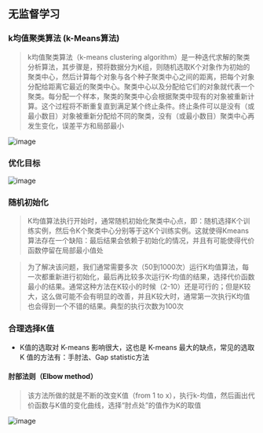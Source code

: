 ## 无监督学习
### k均值聚类算法 (k-Means算法)
> k均值聚类算法（k-means clustering algorithm）是一种迭代求解的聚类分析算法，其步骤是，预将数据分为K组，则随机选取K个对象作为初始的聚类中心，然后计算每个对象与各个种子聚类中心之间的距离，把每个对象分配给距离它最近的聚类中心。聚类中心以及分配给它们的对象就代表一个聚类。每分配一个样本，聚类的聚类中心会根据聚类中现有的对象被重新计算。这个过程将不断重复直到满足某个终止条件。终止条件可以是没有（或最小数目）对象被重新分配给不同的聚类，没有（或最小数目）聚类中心再发生变化，误差平方和局部最小

![image](https://user-images.githubusercontent.com/13389058/154975956-407f9a2f-6816-471a-bc47-3690dc1c2266.png)

### 优化目标

![image](https://user-images.githubusercontent.com/13389058/154978009-0043c700-f0d8-4e5e-b42b-91a9b9b90879.png)


### 随机初始化
> K均值算法执行开始时，通常随机初始化聚类中心点，即：随机选择K个训练实例，然后令K个聚类中心分别等于这K个训练实例。这就使得Kmeans算法存在一个缺陷：最后结果会依赖于初始化的情况，并且有可能使得代价函数停留在局部最小值处

> 为了解决该问题，我们通常需要多次（50到1000次）运行K均值算法，每一次都重新进行初始化，最后再比较多次运行K-均值的结果，选择代价函数最小的结果。通常这种方法在K较小的时候（2-10）还是可行的；但是K较大，这么做可能不会有明显的改善，并且K较大时，通常第一次执行K均值也会得到一个不错的结果。典型的执行次数为100次

### 合理选择K值
* K值的选取对 K-means 影响很大，这也是 K-means 最大的缺点，常见的选取 K 值的方法有：手肘法、Gap statistic方法

#### 肘部法则（Elbow method）
> 该方法所做的就是不断的改变K值（from 1 to x），执行k-均值，然后画出代价函数与K值的变化曲线，选择“肘点处”的值作为K的取值

![image](https://user-images.githubusercontent.com/13389058/154977669-84c809b9-5916-4497-8089-7c7a8c01d8a6.png)
